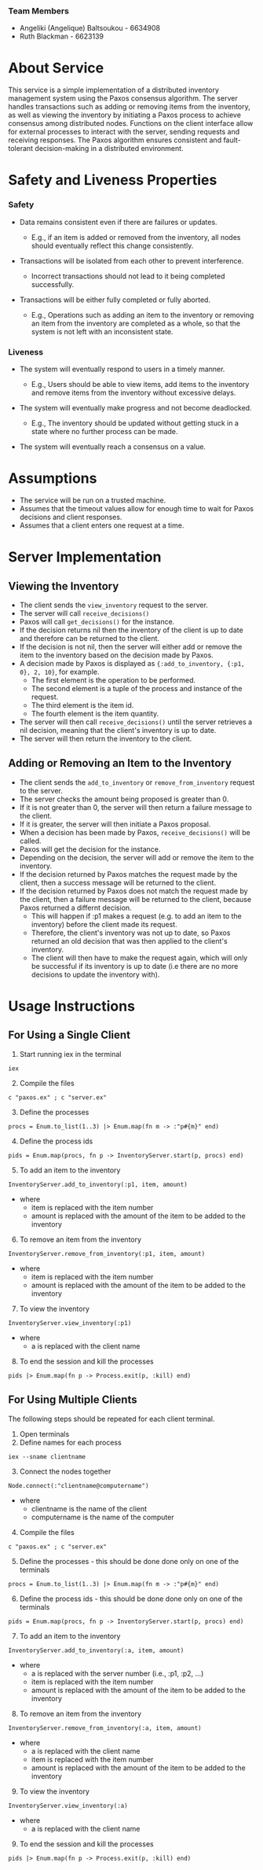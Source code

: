 ### Team Members ###

- Angeliki (Angelique) Baltsoukou - 6634908
- Ruth Blackman - 6623139

# About Service #

This service is a simple implementation of a distributed inventory management system using the Paxos consensus
algorithm. The server handles transactions such as adding or removing items from the inventory, as well as viewing the
inventory by initiating a Paxos process to achieve consensus among distributed nodes. Functions on the client interface
allow for external processes to interact with the server, sending requests and receiving responses. The Paxos algorithm
ensures consistent and fault-tolerant decision-making in a distributed environment.

# Safety and Liveness Properties #

### Safety ###

- Data remains consistent even if there are failures or updates.
    - E.g., if an item is added or removed from the inventory, all nodes should eventually reflect this change
      consistently.

- Transactions will be isolated from each other to prevent interference.
    - Incorrect transactions should not lead to it being completed successfully.

- Transactions will be either fully completed or fully aborted.
    - E.g., Operations such as adding an item to the inventory or removing an item from the inventory are completed as a
      whole, so that the system is not left with an inconsistent state.

### Liveness ###

- The system will eventually respond to users in a timely manner.
    - E.g., Users should be able to view items, add items to the inventory and remove items from the inventory without
      excessive delays.

- The system will eventually make progress and not become deadlocked.
    - E.g., The inventory should be updated without getting stuck in a state where no further process can be made.

- The system will eventually reach a consensus on a value.

# Assumptions #

* The service will be run on a trusted machine.
* Assumes that the timeout values allow for enough time to wait for Paxos decisions and client responses.
* Assumes that a client enters one request at a time.

# Server Implementation #

## Viewing the Inventory ## 

- The client sends the ```view_inventory``` request to the server.
- The server will call ```receive_decisions()```
- Paxos will call ```get_decisions()``` for the instance.
- If the decision returns nil then the inventory of the client is up to date and therefore can be returned to the
  client.
- If the decision is not nil, then the server will either add or remove the item to the inventory based on the decision
  made by Paxos.
- A decision made by Paxos is displayed as ```{:add_to_inventory, {:p1, 0}, 2, 10}```, for example.
    - The first element is the operation to be performed.
    - The second element is a tuple of the process and instance of the request.
    - The third element is the item id.
    - The fourth element is the item quantity.
- The server will then call ```receive_decisions()``` until the server retrieves a nil decision, meaning that the
  client's
  inventory is up to date.
- The server will then return the inventory to the client.

## Adding or Removing an Item to the Inventory ##

- The client sends the ```add_to_inventory``` or ```remove_from_inventory``` request to the server.
- The server checks the amount being proposed is greater than 0.
- If it is not greater than 0, the server will then return a failure message to the client.
- If it is greater, the server will then initiate a Paxos proposal.
- When a decision has been made by Paxos, ```receive_decisions()``` will be called.
- Paxos will get the decision for the instance.
- Depending on the decision, the server will add or remove the item to the inventory.
- If the decision returned by Paxos matches the request made by the client, then a success message will be returned to
  the client.
- If the decision returned by Paxos does not match the request made by the client, then a failure message will be
  returned to the client, because Paxos returned a differnt decision.
    - This will happen if :p1 makes a request (e.g. to add an item to the inventory) before the client made its request.
    - Therefore, the client's inventory was not up to date, so Paxos returned an old decision that was then applied to
      the
      client's inventory.
    - The client will then have to make the request again, which will only be successful if its inventory is up to date
      (i.e there are no more decisions to update the inventory with).

# Usage Instructions #

## For Using a Single Client ##

1. Start running iex in the terminal

```
iex
```

2. Compile the files

```
c "paxos.ex" ; c "server.ex"
```

3. Define the processes

```
procs = Enum.to_list(1..3) |> Enum.map(fn m -> :"p#{m}" end)
```

4. Define the process ids

```
pids = Enum.map(procs, fn p -> InventoryServer.start(p, procs) end)
```

5. To add an item to the inventory

```
InventoryServer.add_to_inventory(:p1, item, amount)
```

- where
    - item is replaced with the item number
    - amount is replaced with the amount of the item to be added to the inventory

6. To remove an item from the inventory

```
InventoryServer.remove_from_inventory(:p1, item, amount)
```

- where
    - item is replaced with the item number
    - amount is replaced with the amount of the item to be added to the inventory

7. To view the inventory

```
InventoryServer.view_inventory(:p1)
```

- where
    - a is replaced with the client name

8. To end the session and kill the processes

```
pids |> Enum.map(fn p -> Process.exit(p, :kill) end)
```

## For Using Multiple Clients ##

The following steps should be repeated for each client terminal.

1. Open terminals
2. Define names for each process

```
iex --sname clientname
```

3. Connect the nodes together

```
Node.connect(:"clientname@computername")
```

- where
    - clientname is the name of the client
    - computername is the name of the computer

4. Compile the files

```
c "paxos.ex" ; c "server.ex"
```

5. Define the processes - this should be done done only on one of the terminals

```
procs = Enum.to_list(1..3) |> Enum.map(fn m -> :"p#{m}" end)
```

6. Define the process ids - this should be done done only on one of the terminals

```
pids = Enum.map(procs, fn p -> InventoryServer.start(p, procs) end)
```

7. To add an item to the inventory

```
InventoryServer.add_to_inventory(:a, item, amount)
```

- where
    - a is replaced with the server number (i.e., :p1, :p2, ...)
    - item is replaced with the item number
    - amount is replaced with the amount of the item to be added to the inventory

8. To remove an item from the inventory

```
InventoryServer.remove_from_inventory(:a, item, amount)
```

- where
    - a is replaced with the client name
    - item is replaced with the item number
    - amount is replaced with the amount of the item to be added to the inventory

9. To view the inventory

```
InventoryServer.view_inventory(:a)
```

- where
    - a is replaced with the client name

9. To end the session and kill the processes

```
pids |> Enum.map(fn p -> Process.exit(p, :kill) end)
```

